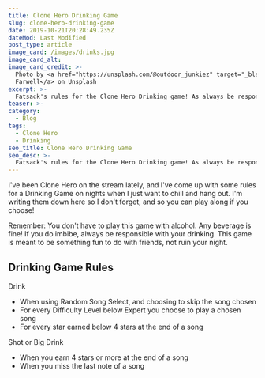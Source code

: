 ```yaml
---
title: Clone Hero Drinking Game
slug: clone-hero-drinking-game
date: 2019-10-21T20:28:49.235Z
dateMod: Last Modified
post_type: article
image_card: /images/drinks.jpg
image_card_alt:
image_card_credit: >-
  Photo by <a href="https://unsplash.com/@outdoor_junkiez" target="_blank">Drew
  Farwell</a> on Unsplash
excerpt: >-
  Fatsack's rules for the Clone Hero Drinking game! As always be responsible with your alcohol. Don't over do it, eat food before hand, and drink water!
teaser: >-
category:
  - Blog
tags:
  - Clone Hero
  - Drinking
seo_title: Clone Hero Drinking Game
seo_desc: >-
  Fatsack's rules for the Clone Hero Drinking game! As always be responsible with your alcohol. Don't over do it, eat food before hand, and drink water!
---
```

I've been Clone Hero on the stream lately, and I've come up with some rules for a Drinking Game on nights when I just want to chill and hang out. I'm writing them down here so I don't forget, and so you can play along if you choose!

<div>
<p class="font-bold md:text-2xl md:text-center md:w-10/12">Remember: You don't have to play this game with alcohol. Any beverage is fine! If you do imbibe, always be responsible with your drinking. This game is meant to be something fun to do with friends, not ruin your night.
</p>
</div>

<h2 class="text-4xl text-center mt-4">Drinking Game Rules</h2>

<p class="text-2xl">Drink</p>
<ul>
<li>When using Random Song Select, and choosing to skip the song chosen</li>
<li>For every Difficulty Level below Expert you choose to play a chosen song</li>
<li>For every star earned below 4 stars at the end of a song</li>
</ul>

<p class="text-2xl mt-4">Shot or Big Drink</p>
<ul>
<li>When you earn 4 stars or more at the end of a song</li>
<li>When you miss the last note of a song</li>
</ul>
